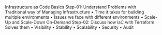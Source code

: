 
Infrastructure as Code Basics
Step-01: Understand Problems with Traditional way of Managing Infrastructure
•	Time it takes for building multiple environments
•	Issues we face with different environments
•	Scale-Up and Scale-Down On-Demand
Step-02: Discuss how IaC with Terraform Solves them
•	Visibility
•	Stability
•	Scalability
•	Security
•	Audit
